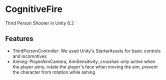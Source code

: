 # CognitiveFire

Third Person Shooter in Unity 6.2

## Features

- ThirdPersonController: We used Unity's StarterAssets for basic controls and locomotives
- Aiming: PlayerAimCamera, AimSensitivity, crosshair only active when the player aims, rotate the player's face when moving the aim, prevent the character from rotation while aiming
